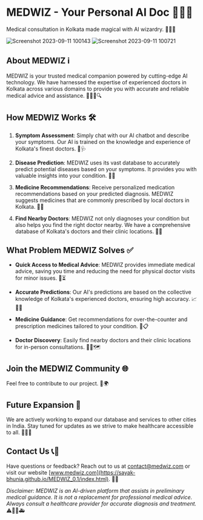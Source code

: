 # MEDWIZ - Your Personal AI Doc 🌟🏥💬

Medical consultation in Kolkata made magical with AI wizardry. 🧙‍♂️✨

![Screenshot 2023-09-11 100143](https://github.com/Sayak-Bhunia/MEDWIZ_0.1/assets/110457746/3fde1d8d-e2d7-4b6a-af21-1a7de9270ee0)
![Screenshot 2023-09-11 100721](https://github.com/Sayak-Bhunia/MEDWIZ_0.1/assets/110457746/2ac079b6-257d-48c2-9d58-8ade5f542244)

## About MEDWIZ ℹ️


MEDWIZ is your trusted medical companion powered by cutting-edge AI technology. We have harnessed the expertise of experienced doctors in Kolkata across various domains to provide you with accurate and reliable medical advice and assistance. 🤖👩‍⚕️🔍

## How MEDWIZ Works 🛠️

1. **Symptom Assessment**: Simply chat with our AI chatbot and describe your symptoms. Our AI is trained on the knowledge and experience of Kolkata's finest doctors. 💬🩺

2. **Disease Prediction**: MEDWIZ uses its vast database to accurately predict potential diseases based on your symptoms. It provides you with valuable insights into your condition. 🧠💡

3. **Medicine Recommendations**: Receive personalized medication recommendations based on your predicted diagnosis. MEDWIZ suggests medicines that are commonly prescribed by local doctors in Kolkata. 💊💡

4. **Find Nearby Doctors**: MEDWIZ not only diagnoses your condition but also helps you find the right doctor nearby. We have a comprehensive database of Kolkata's doctors and their clinic locations. 🏥📍

## What Problem MEDWIZ Solves ✅

- **Quick Access to Medical Advice**: MEDWIZ provides immediate medical advice, saving you time and reducing the need for physical doctor visits for minor issues. 🚀⏳

- **Accurate Predictions**: Our AI's predictions are based on the collective knowledge of Kolkata's experienced doctors, ensuring high accuracy. 📈👨‍⚕️

- **Medicine Guidance**: Get recommendations for over-the-counter and prescription medicines tailored to your condition. 💊📋

- **Doctor Discovery**: Easily find nearby doctors and their clinic locations for in-person consultations. 👩‍⚕️🗺️

## Join the MEDWIZ Community 🌐

Feel free to contribute to our project. 🤝🌍

## Future Expansion 🚀

We are actively working to expand our database and services to other cities in India. Stay tuned for updates as we strive to make healthcare accessible to all. 🌆🇮🇳

## Contact Us 📞📧

Have questions or feedback? Reach out to us at [contact@medwiz.com](mailto:sbhunia2903@gmail.com) or visit our website [www.medwiz.com](https://sayak-bhunia.github.io/MEDWIZ_0.1/index.html). 📩🌐

*Disclaimer: MEDWIZ is an AI-driven platform that assists in preliminary medical guidance. It is not a replacement for professional medical advice. Always consult a healthcare provider for accurate diagnosis and treatment.* ⚠️👨‍⚕️🚑
